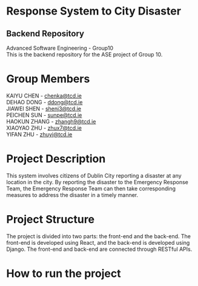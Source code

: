 # Response System to City Disaster  
## Backend Repository  
Advanced Software Engineering - Group10  
This is the backend repository for the ASE project of Group 10.  

# Group Members  
KAIYU CHEN - chenka@tcd.ie  
DEHAO DONG - ddong@tcd.ie  
JIAWEI SHEN - shenj3@tcd.ie  
PEICHEN SUN - sunpe@tcd.ie  
HAOKUN ZHANG - zhangh9@tcd.ie  
XIAOYAO ZHU - zhux7@tcd.ie  
YIFAN ZHU - zhuyi@tcd.ie  

# Project Description  
This system involves citizens of Dublin City reporting a disaster at any location in the city. By reporting the disaster to the Emergency Response Team, the Emergency Response Team can then take corresponding measures to address the disaster in a timely manner.  

# Project Structure  
The project is divided into two parts: the front-end and the back-end. The front-end is developed using React, and the back-end is developed using Django. The front-end and back-end are connected through RESTful APIs.  

# How to run the project  

